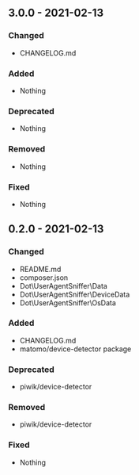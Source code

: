 ## 3.0.0 - 2021-02-13

### Changed
* CHANGELOG.md

### Added
* Nothing

### Deprecated
* Nothing

### Removed
* Nothing

### Fixed
* Nothing

## 0.2.0 - 2021-02-13

### Changed
* README.md
* composer.json
* Dot\UserAgentSniffer\Data
* Dot\UserAgentSniffer\DeviceData
* Dot\UserAgentSniffer\OsData

### Added
* CHANGELOG.md
* matomo/device-detector package

### Deprecated
* piwik/device-detector

### Removed
* piwik/device-detector

### Fixed
* Nothing